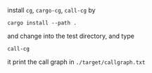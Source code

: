 
install `cg`, `cargo-cg`, `call-cg` by
```
cargo install --path .
```

and change into the test directory, and type
```
call-cg
```
it print the call graph in `./target/callgraph.txt`